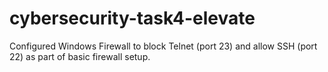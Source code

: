 # cybersecurity-task4-elevate
Configured Windows Firewall to block Telnet (port 23) and allow SSH (port 22) as part of basic firewall setup.
